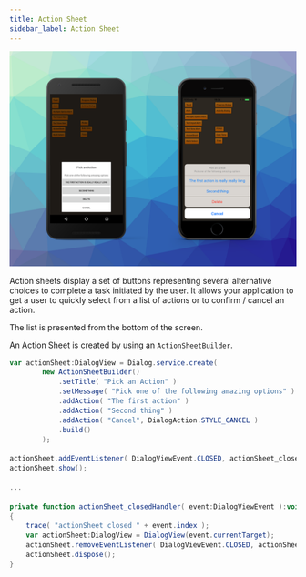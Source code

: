 ```yaml
---
title: Action Sheet
sidebar_label: Action Sheet
---
```


![](images/actionsheet.png)

Action sheets display a set of buttons representing several alternative choices to complete a 
task initiated by the user. It allows your application to get a user to quickly select from a 
list of actions or to confirm / cancel an action. 

The list is presented from the bottom of the screen.

An Action Sheet is created by using an `ActionSheetBuilder`.

```actionscript
var actionSheet:DialogView = Dialog.service.create( 
		new ActionSheetBuilder()
			.setTitle( "Pick an Action" )
			.setMessage( "Pick one of the following amazing options" )
			.addAction( "The first action" )
			.addAction( "Second thing" )
			.addAction( "Cancel", DialogAction.STYLE_CANCEL )
			.build()
		);
	
actionSheet.addEventListener( DialogViewEvent.CLOSED, actionSheet_closedHandler );
actionSheet.show();

...

private function actionSheet_closedHandler( event:DialogViewEvent ):void
{
	trace( "actionSheet closed " + event.index );
	var actionSheet:DialogView = DialogView(event.currentTarget);
	actionSheet.removeEventListener( DialogViewEvent.CLOSED, actionSheet_closedHandler );			
	actionSheet.dispose();
}
```